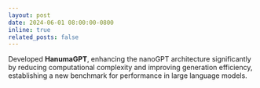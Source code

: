 ```yaml
---
layout: post
date: 2024-06-01 08:00:00-0800
inline: true
related_posts: false
---
```

Developed **HanumaGPT**, enhancing the nanoGPT architecture significantly by reducing computational complexity and improving generation efficiency, establishing a new benchmark for performance in large language models.
